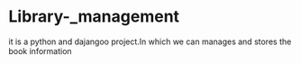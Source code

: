 # Library-_management
 it is a python and dajangoo project.In which we can  manages and stores the book information
